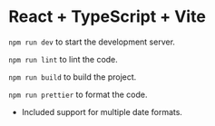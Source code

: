# React + TypeScript + Vite

`npm run dev` to start the development server.

`npm run lint` to lint the code.

`npm run build` to build the project.

`npm run prettier` to format the code.

+ Included support for multiple date formats.